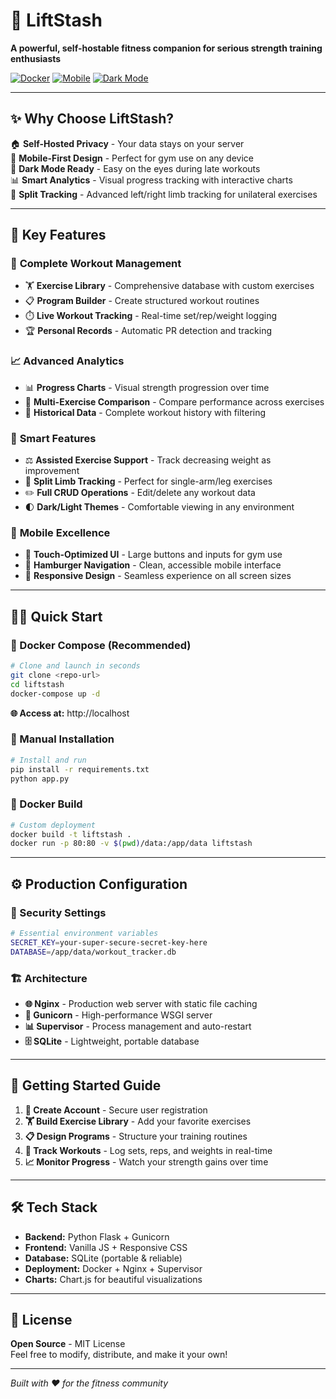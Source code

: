 # 💪 LiftStash

**A powerful, self-hostable fitness companion for serious strength training enthusiasts**

[![Docker](https://img.shields.io/badge/Docker-Ready-blue?logo=docker)](https://docker.com)
[![Mobile](https://img.shields.io/badge/Mobile-Optimized-green?logo=mobile)](https://github.com)
[![Dark Mode](https://img.shields.io/badge/Dark%20Mode-Supported-purple)](https://github.com)

---

## ✨ Why Choose LiftStash?

🏠 **Self-Hosted Privacy** - Your data stays on your server  
📱 **Mobile-First Design** - Perfect for gym use on any device  
🌙 **Dark Mode Ready** - Easy on the eyes during late workouts  
📊 **Smart Analytics** - Visual progress tracking with interactive charts  
🔄 **Split Tracking** - Advanced left/right limb tracking for unilateral exercises  

---

## 🚀 Key Features

### 💯 **Complete Workout Management**
- 🏋️ **Exercise Library** - Comprehensive database with custom exercises
- 📋 **Program Builder** - Create structured workout routines
- ⏱️ **Live Workout Tracking** - Real-time set/rep/weight logging
- 🏆 **Personal Records** - Automatic PR detection and tracking

### 📈 **Advanced Analytics**
- 📊 **Progress Charts** - Visual strength progression over time
- 🎯 **Multi-Exercise Comparison** - Compare performance across exercises
- 📅 **Historical Data** - Complete workout history with filtering

### 🔧 **Smart Features**
- ⚖️ **Assisted Exercise Support** - Track decreasing weight as improvement
- 🤲 **Split Limb Tracking** - Perfect for single-arm/leg exercises
- ✏️ **Full CRUD Operations** - Edit/delete any workout data
- 🌓 **Dark/Light Themes** - Comfortable viewing in any environment

### 📱 **Mobile Excellence**
- 📲 **Touch-Optimized UI** - Large buttons and inputs for gym use
- 🍔 **Hamburger Navigation** - Clean, accessible mobile interface
- 📐 **Responsive Design** - Seamless experience on all screen sizes

---

## 🏃‍♂️ Quick Start

### 🐳 Docker Compose (Recommended)

```bash
# Clone and launch in seconds
git clone <repo-url>
cd liftstash
docker-compose up -d
```

**🌐 Access at:** http://localhost

### 🔧 Manual Installation

```bash
# Install and run
pip install -r requirements.txt
python app.py
```

### 🐋 Docker Build

```bash
# Custom deployment
docker build -t liftstash .
docker run -p 80:80 -v $(pwd)/data:/app/data liftstash
```

---

## ⚙️ Production Configuration

### 🔐 Security Settings
```bash
# Essential environment variables
SECRET_KEY=your-super-secure-secret-key-here
DATABASE=/app/data/workout_tracker.db
```

### 🏗️ Architecture
- **🌐 Nginx** - Production web server with static file caching
- **🦄 Gunicorn** - High-performance WSGI server
- **📊 Supervisor** - Process management and auto-restart
- **🗄️ SQLite** - Lightweight, portable database

---

## 📖 Getting Started Guide

1. **👤 Create Account** - Secure user registration
2. **🏋️ Build Exercise Library** - Add your favorite exercises
3. **📋 Design Programs** - Structure your training routines
4. **💪 Track Workouts** - Log sets, reps, and weights in real-time
5. **📈 Monitor Progress** - Watch your strength gains over time

---

## 🛠️ Tech Stack

- **Backend:** Python Flask + Gunicorn
- **Frontend:** Vanilla JS + Responsive CSS
- **Database:** SQLite (portable & reliable)
- **Deployment:** Docker + Nginx + Supervisor
- **Charts:** Chart.js for beautiful visualizations

---

## 📄 License

**Open Source** - MIT License  
Feel free to modify, distribute, and make it your own!

---

*Built with ❤️ for the fitness community*